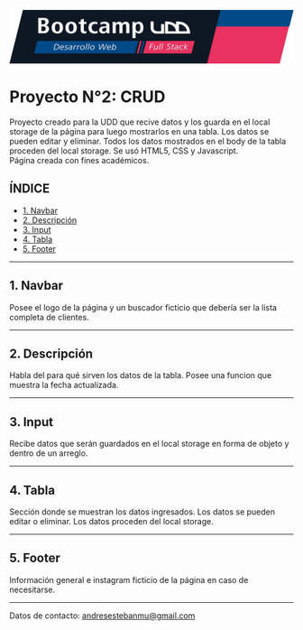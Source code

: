 ![Banner](./asssets/images/banner.png)

# Proyecto N°2: CRUD

Proyecto creado para la UDD que recive datos y los guarda en el local storage de la página para luego mostrarlos en una tabla. 
Los datos se pueden editar y eliminar. 
Todos los datos mostrados en el body de la tabla proceden del local storage.
Se usó HTML5, CSS y Javascript.    
Página creada con fines académicos.

## **ÍNDICE**

* [1. Navbar](#1-navbar)
* [2. Descripción](#2-descripción)
* [3. Input](#3-input)
* [4. Tabla](#4-tabla)
* [5. Footer](#5-footer)

****

## 1. Navbar

Posee el logo de la página y un buscador ficticio que debería ser la lista completa de clientes.

****

## 2. Descripción


Habla del para qué sirven los datos de la tabla. Posee una funcion que muestra la fecha actualizada.

****

## 3. Input

Recibe datos que serán guardados en el local storage en forma de objeto y dentro de un arreglo.

****

## 4. Tabla

Sección donde se muestran los datos ingresados. Los datos se pueden editar o eliminar. Los datos proceden del local storage.

****

## 5. Footer

Información general e instagram ficticio de la página en caso de necesitarse.

****


Datos de contacto: andresestebanmu@gmail.com